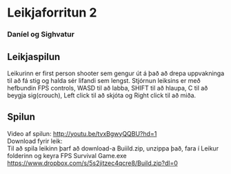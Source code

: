 # Leikjaforritun 2

### Daníel og Sighvatur
## Leikjaspilun
Leikurinn er first person shooter sem gengur út á það að drepa uppvakninga til að fá stig og halda sér lifandi sem lengst.
Stjórnun leiksins er með hefbundin FPS controls, WASD til að labba, SHIFT til að hlaupa, C til að beygja sig(crouch), Left click til að skjóta og Right click til að miða.
## Spilun
Video af spilun: http://youtu.be/tvxBgwyQQBU?hd=1 <br>
Download fyrir leik:<br>
Til að spila leikinn þarf að download-a Buiild.zip, unzippa það, fara í Leikur folderinn og keyra FPS Survival Game.exe<br>
https://www.dropbox.com/s/5s2jitzec4qcre8/Build.zip?dl=0
